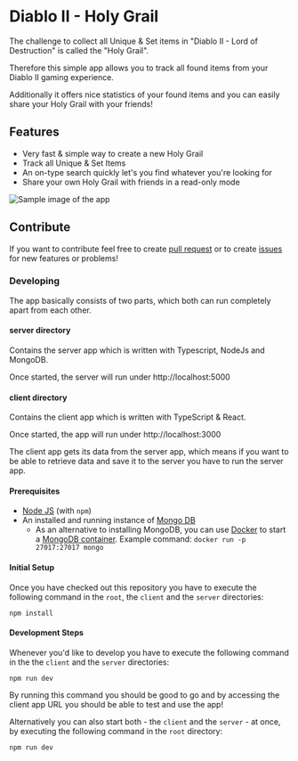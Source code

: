 # Diablo II - Holy Grail

The challenge to collect all Unique & Set items in "Diablo II - Lord of Destruction" is called the "Holy Grail".

Therefore this simple app allows you to track all found items from your Diablo II gaming experience.

Additionally it offers nice statistics of your found items and you can easily share your Holy Grail with your friends!

## Features

- Very fast & simple way to create a new Holy Grail
- Track all Unique & Set Items
- An on-type search quickly let's you find whatever you're looking for
- Share your own Holy Grail with friends in a read-only mode

![Sample image of the app](./sample.png)

## Contribute

If you want to contribute feel free to create [pull request](https://github.com/Nasicus/d2-holy-grail/pulls) or to create [issues](https://github.com/Nasicus/d2-holy-grail/issues) for new features or problems!

### Developing

The app basically consists of two parts, which both can run completely apart from each other.

#### server directory

Contains the server app which is written with Typescript, NodeJs and MongoDB.

Once started, the server will run under http://localhost:5000

#### client directory

Contains the client app which is written with TypeScript & React.

Once started, the app will run under http://localhost:3000

The client app gets its data from the server app, which means if you want to be able to retrieve data and save it to the server you have to run the server app.

#### Prerequisites

- [Node JS](https://nodejs.org) (with `npm`)
- An installed and running instance of [Mongo DB](https://docs.mongodb.com/manual/administration/install-community/)
  - As an alternative to installing MongoDB, you can use [Docker](https://www.docker.com/) to start a [MongoDB container](https://hub.docker.com/_/mongo). Example command: `docker run -p 27017:27017 mongo`

#### Initial Setup

Once you have checked out this repository you have to execute the following command in the `root`, the `client` and the `server` directories:

```
npm install
```

#### Development Steps

Whenever you'd like to develop you have to execute the following command in the the `client` and the `server` directories:

```
npm run dev
```

By running this command you should be good to go and by accessing the client app URL you should be able to test and use the app!

Alternatively you can also start both - the `client` and the `server` - at once, by executing the following command in the `root` directory:

```
npm run dev
```
